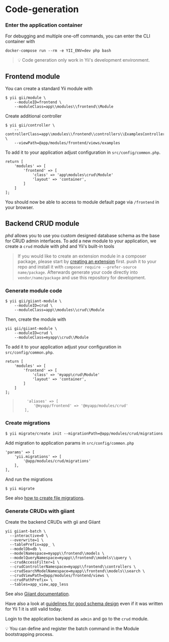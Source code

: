 Code-generation
===============

### Enter the application container

For debugging and multiple one-off commands, you can enter the CLI container with

    docker-compose run --rm -e YII_ENV=dev php bash

> :bulb: Code generation only work in Yii's development environment.

Frontend module
---------------

You can create a standard Yii module with

    $ yii gii/module \
        --moduleID=frontend \
        --moduleClass=app\\modules\\frontend\\Module
                
Create additional controller

    $ yii gii/controller \
        --controllerClass=app\\modules\\frontend\\controllers\\ExamplesController \
        --viewPath=@app/modules/frontend/views/examples

To add it to your application adjust configuration in `src/config/common.php`.

    return [
        'modules' => [
            'frontend' => [
                'class' => 'app\modules\crud\Module'
                'layout' => 'container',
            ]
        ]
    ];
    
You should now be able to access to module default page via `/frontend` in your browser.    

Backend CRUD module
-------------------

*phd* allows you to use you custom designed database schema as the base for CRUD admin interfaces.
To add a new module to your application, we create a `crud` module with phd and Yii's built-in tools

> If you would like to create an extension module in a composer package, please start by 
> [creating an extension](44-extension-development.md) first.
> push it to your repo and install it with `composer require --prefer-source name/package`. 
> Afterwards generate your code directly into `vendor/name/package` and use this repository for development.

### Generate module code

    $ yii gii/giiant-module \
        --moduleID=crud \
        --moduleClass=app\\modules\\crud\\Module

Then, create the module with

    yii gii/giiant-module \
        --moduleID=crud \
        --moduleClass=myapp\\crud\\Module

To add it to your application adjust your configuration in `src/config/common.php`.

    return [
        'modules' => [
            'frontend' => [
                'class' => 'myapp\crud\Module'
                'layout' => 'container',
            ]
        ]
    ];

>         'aliases' => [
>            '@myapp/frontend' => '@myapp/modules/crud'
>        ],



### Create migrations

	$ yii migrate/create init --migrationPath=@app/modules/crud/migrations

Add migration to application params in `src/config/common.php`

    'params' => [
        'yii.migrations' => [
            '@app/modules/crud/migrations'
        ],
    ],

And run the migrations
    
    $ yii migrate

See also [how to create file migrations](database-migrations-from-file.md).



### Generate CRUDs with giiant 

Create the backend CRUDs with gii and Giiant

    yii giiant-batch \
      --interactive=0 \
      --overwrite=1 \
      --tablePrefix=app_ \
      --modelDb=db \
      --modelNamespace=myapp\\frontend\\models \
      --modelQueryNamespace=myapp\\frontend\\models\\query \
      --crudAccessFilter=1 \
      --crudControllerNamespace=myapp\\frontend\\controllers \
      --crudSearchModelNamespace=myapp\\frontend\\models\\search \
      --crudViewPath=@app/modules/frontend/views \
      --crudPathPrefix= \
      --tables=app_view,app_less

See also [Giiant documentation](https://github.com/schmunk42/yii2-giiant/blob/master/README.md).

Have also a look at [guidelines for good schema design](http://www.yiiframework.com/wiki/227/guidelines-for-good-schema-design/)
even if it was written for Yii 1 it is still valid today. 

Login to the application backend as `admin` and go to the `crud` module.

:bulb: You can define and register the batch command in the Module bootstrapping process.
